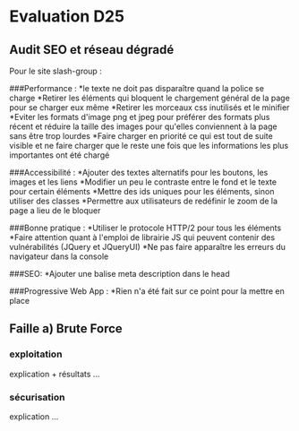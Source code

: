 # Evaluation D25
## Audit SEO et réseau dégradé
Pour le site slash-group :

###Performance : 
*le texte ne doit pas disparaître quand la police se charge
*Retirer les éléments qui bloquent le chargement général de la page pour se charger eux même
*Retirer les morceaux css inutilisés et le minifier
*Eviter les formats d'image png et jpeg pour préférer des formats plus récent et réduire la taille des images pour qu'elles conviennent à la page sans être trop lourdes
*Faire charger en priorité ce qui est tout de suite visible et ne faire charger que le reste une fois que les informations les plus importantes ont été chargé

###Accessibilité :
*Ajouter des textes alternatifs pour les boutons, les images et les liens
*Modifier un peu le contraste entre le fond et le texte pour certain éléments
*Mettre des ids uniques pour les éléments, sinon utiliser des classes
*Permettre aux utilisateurs de redéfinir le zoom de la page a lieu de le bloquer 

###Bonne pratique :
*Utiliser le protocole HTTP/2 pour tous les éléments 
*Faire attention quant à l'emploi de librairie JS qui peuvent contenir des vulnérabilités (JQuery et JQueryUI)
*Ne pas faire apparaître les erreurs du navigateur dans la console

###SEO:
*Ajouter une balise meta description dans le head

###Progressive Web App :
*Rien n'a été fait sur ce point pour la mettre en place


## Faille a) Brute Force
### exploitation
explication + résultats ...
### sécurisation
explication ...